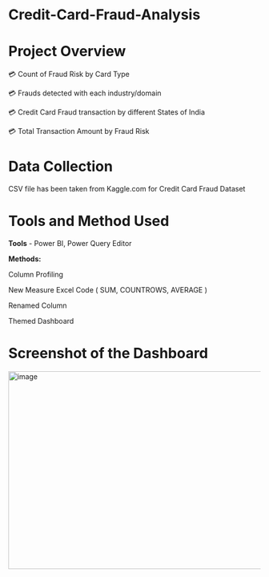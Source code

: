 # Credit-Card-Fraud-Analysis

# Project Overview
💳 Count of Fraud Risk by Card Type

💳 Frauds detected with each industry/domain

💳 Credit Card Fraud transaction by different States of India

💳 Total Transaction Amount by Fraud Risk

# Data Collection

CSV file has been taken from Kaggle.com for Credit Card Fraud Dataset

# Tools and Method Used
**Tools** - Power BI, Power Query Editor

**Methods:**

Column Profiling

New Measure Excel Code ( SUM, COUNTROWS, AVERAGE )

Renamed Column

Themed Dashboard

# Screenshot of the Dashboard

<img width="634" height="395" alt="image" src="https://github.com/user-attachments/assets/2f9527cd-0c72-4171-9f69-3b6d98b65706" />


